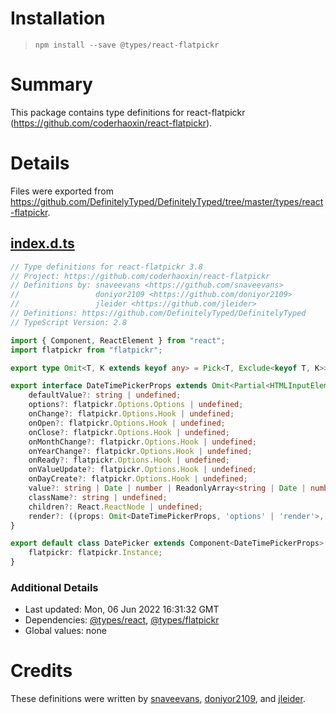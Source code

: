 # Installation
> `npm install --save @types/react-flatpickr`

# Summary
This package contains type definitions for react-flatpickr (https://github.com/coderhaoxin/react-flatpickr).

# Details
Files were exported from https://github.com/DefinitelyTyped/DefinitelyTyped/tree/master/types/react-flatpickr.
## [index.d.ts](https://github.com/DefinitelyTyped/DefinitelyTyped/tree/master/types/react-flatpickr/index.d.ts)
````ts
// Type definitions for react-flatpickr 3.8
// Project: https://github.com/coderhaoxin/react-flatpickr
// Definitions by: snaveevans <https://github.com/snaveevans>
//                 doniyor2109 <https://github.com/doniyor2109>
//                 jleider <https://github.com/jleider>
// Definitions: https://github.com/DefinitelyTyped/DefinitelyTyped
// TypeScript Version: 2.8

import { Component, ReactElement } from "react";
import flatpickr from "flatpickr";

export type Omit<T, K extends keyof any> = Pick<T, Exclude<keyof T, K>>;

export interface DateTimePickerProps extends Omit<Partial<HTMLInputElement>, 'children' | 'value'> {
    defaultValue?: string | undefined;
    options?: flatpickr.Options.Options | undefined;
    onChange?: flatpickr.Options.Hook | undefined;
    onOpen?: flatpickr.Options.Hook | undefined;
    onClose?: flatpickr.Options.Hook | undefined;
    onMonthChange?: flatpickr.Options.Hook | undefined;
    onYearChange?: flatpickr.Options.Hook | undefined;
    onReady?: flatpickr.Options.Hook | undefined;
    onValueUpdate?: flatpickr.Options.Hook | undefined;
    onDayCreate?: flatpickr.Options.Hook | undefined;
    value?: string | Date | number | ReadonlyArray<string | Date | number> | undefined;
    className?: string | undefined;
    children?: React.ReactNode | undefined;
    render?: ((props: Omit<DateTimePickerProps, 'options' | 'render'>, ref: (node: HTMLInputElement | null) => void) => ReactElement) | undefined;
}

export default class DatePicker extends Component<DateTimePickerProps> {
    flatpickr: flatpickr.Instance;
}

````

### Additional Details
 * Last updated: Mon, 06 Jun 2022 16:31:32 GMT
 * Dependencies: [@types/react](https://npmjs.com/package/@types/react), [@types/flatpickr](https://npmjs.com/package/@types/flatpickr)
 * Global values: none

# Credits
These definitions were written by [snaveevans](https://github.com/snaveevans), [doniyor2109](https://github.com/doniyor2109), and [jleider](https://github.com/jleider).
